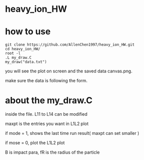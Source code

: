 # heavy_ion_HW

# how to use

	git clone https://github.com/AllenChen1997/heavy_ion_HW.git
	cd heavy_ion_HW/
	root -l
	.L my_draw.C
	my_draw("data.txt")

you will see the plot on screen and the saved data canvas.png.

make sure the data is following the form.


# about the my_draw.C

inside the file. L11 to L14 can be modified

maxpt is the entries you want in L1L2 plot

if mode = 1, shows the last time run result( maxpt can set smaller )

if mose = 0, plot the L1L2 plot

B is impact para, fR is the radius of the particle
